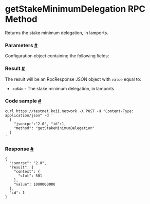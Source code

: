 # getStakeMinimumDelegation RPC Method 
Returns the stake minimum delegation, in lamports.

### Parameters [#](#parameters)

Configuration object containing the following fields:

### Result [#](#result)

The result will be an RpcResponse JSON object with `value` equal to:

*   `<u64>` - The stake minimum delegation, in lamports

### Code sample [#](#code-sample)

```
curl https://testnet.koii.network -X POST -H "Content-Type: application/json" -d '
  {
    "jsonrpc":"2.0", "id":1,
    "method": "getStakeMinimumDelegation"
  }
'
```


### Response [#](#response)

```
{
  "jsonrpc": "2.0",
  "result": {
    "context": {
      "slot": 501
    },
    "value": 1000000000
  },
  "id": 1
}
```
